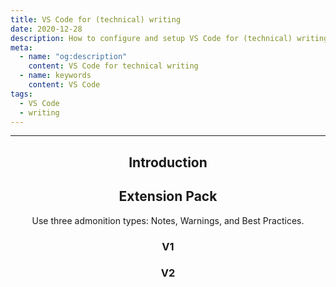 ```yaml
---
title: VS Code for (technical) writing
date: 2020-12-28
description: How to configure and setup VS Code for (technical) writing
meta:
  - name: "og:description"
    content: VS Code for technical writing
  - name: keywords
    content: VS Code
tags:
  - VS Code
  - writing
---
```


<Header/>

---

## Introduction


## Extension Pack

Use three admonition types: Notes, Warnings, and Best Practices.

### V1

### V2
